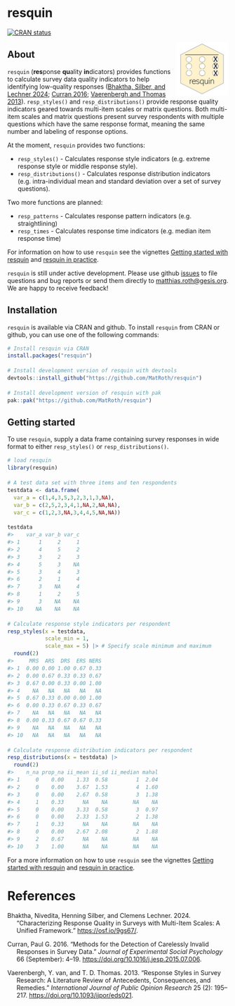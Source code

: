 
<!-- README.md is generated from README.Rmd. Please edit that file -->

# resquin

<!-- badges: start -->

[![CRAN
status](https://www.r-pkg.org/badges/version/resquin)](https://CRAN.R-project.org/package=resquin)

<!-- badges: end -->

<a href="https://matroth.github.io/resquin/"><img src="man/figures/logo.jpg" align="right" height="122" alt="resquin website" /></a>

## About

`resquin` (**res**ponse **qu**ality **in**dicators) provides functions
to calculate survey data quality indicators to help identifying
low-quality responses ([Bhaktha, Silber, and Lechner
2024](#ref-bhaktha); [Curran 2016](#ref-curran2016); [Vaerenbergh and
Thomas 2013](#ref-vanvaerenbergh2013)). `resp_styles()` and
`resp_distributions()` provide response quality indicators geared
towards multi-item scales or matrix questions. Both multi-item scales
and matrix questions present survey respondents with multiple questions
which have the same response format, meaning the same number and
labeling of response options.

At the moment, `resquin` provides two functions:

- `resp_styles()` - Calculates response style indicators (e.g. extreme
  response style or middle response style).
- `resp_distributions()` - Calculates response distribution indicators
  (e.g. intra-individual mean and standard deviation over a set of
  survey questions).

Two more functions are planned:

- `resp_patterns` - Calculates response pattern indicators (e.g.
  straightlining)
- `resp_times` - Calculates response time indicators (e.g. median item
  response time)

For information on how to use `resquin` see the vignettes [Getting
started with
resquin](https://matroth.github.io/resquin/articles/getting_started_with_resquin.html)
and [resquin in
practice](https://matroth.github.io/resquin/articles/resquin_in_practice.html).

`resquin` is still under active development. Please use github
[issues](https://github.com/MatRoth/resquin/issues) to file questions
and bug reports or send them directly to <matthias.roth@gesis.org>. We
are happy to receive feedback!

## Installation

`resquin` is available via CRAN and github. To install `resquin` from
CRAN or github, you can use one of the following commands:

``` r
# Install resquin via CRAN
install.packages("resquin")

# Install development version of resquin with devtools
devtools::install_github("https://github.com/MatRoth/resquin")

# Install development version of resquin with pak
pak::pak("https://github.com/MatRoth/resquin")
```

## Getting started

To use `resquin`, supply a data frame containing survey responses in
wide format to either `resp_styles()` or `resp_distributions()`.

``` r
# load resquin
library(resquin)

# A test data set with three items and ten respondents
testdata <- data.frame(
  var_a = c(1,4,3,5,3,2,3,1,3,NA),
  var_b = c(2,5,2,3,4,1,NA,2,NA,NA),
  var_c = c(1,2,3,NA,3,4,4,5,NA,NA))

testdata
#>    var_a var_b var_c
#> 1      1     2     1
#> 2      4     5     2
#> 3      3     2     3
#> 4      5     3    NA
#> 5      3     4     3
#> 6      2     1     4
#> 7      3    NA     4
#> 8      1     2     5
#> 9      3    NA    NA
#> 10    NA    NA    NA

# Calculate response style indicators per respondent
resp_styles(x = testdata,
            scale_min = 1,
            scale_max = 5) |> # Specify scale minimum and maximum
  round(2)
#>     MRS  ARS  DRS  ERS NERS
#> 1  0.00 0.00 1.00 0.67 0.33
#> 2  0.00 0.67 0.33 0.33 0.67
#> 3  0.67 0.00 0.33 0.00 1.00
#> 4    NA   NA   NA   NA   NA
#> 5  0.67 0.33 0.00 0.00 1.00
#> 6  0.00 0.33 0.67 0.33 0.67
#> 7    NA   NA   NA   NA   NA
#> 8  0.00 0.33 0.67 0.67 0.33
#> 9    NA   NA   NA   NA   NA
#> 10   NA   NA   NA   NA   NA

# Calculate response distribution indicators per respondent
resp_distributions(x = testdata) |>
  round(2)
#>    n_na prop_na ii_mean ii_sd ii_median mahal
#> 1     0    0.00    1.33  0.58         1  2.04
#> 2     0    0.00    3.67  1.53         4  1.60
#> 3     0    0.00    2.67  0.58         3  1.38
#> 4     1    0.33      NA    NA        NA    NA
#> 5     0    0.00    3.33  0.58         3  0.97
#> 6     0    0.00    2.33  1.53         2  1.38
#> 7     1    0.33      NA    NA        NA    NA
#> 8     0    0.00    2.67  2.08         2  1.88
#> 9     2    0.67      NA    NA        NA    NA
#> 10    3    1.00      NA    NA        NA    NA
```

For a more information on how to use `resquin` see the vignettes
[Getting started with
resquin](https://matroth.github.io/resquin/articles/getting_started_with_resquin.html)
and [resquin in
practice](https://matroth.github.io/resquin/articles/resquin_in_practice.html).

# References

<div id="refs" class="references csl-bib-body hanging-indent"
entry-spacing="0">

<div id="ref-bhaktha" class="csl-entry">

Bhaktha, Nivedita, Henning Silber, and Clemens Lechner. 2024.
“Characterizing Response Quality in Surveys with Multi-Item Scales: A
Unified Framework.” <https://osf.io/9gs67/>.

</div>

<div id="ref-curran2016" class="csl-entry">

Curran, Paul G. 2016. “Methods for the Detection of Carelessly Invalid
Responses in Survey Data.” *Journal of Experimental Social Psychology*
66 (September): 4–19. <https://doi.org/10.1016/j.jesp.2015.07.006>.

</div>

<div id="ref-vanvaerenbergh2013" class="csl-entry">

Vaerenbergh, Y. van, and T. D. Thomas. 2013. “Response Styles in Survey
Research: A Literature Review of Antecedents, Consequences, and
Remedies.” *International Journal of Public Opinion Research* 25 (2):
195–217. <https://doi.org/10.1093/ijpor/eds021>.

</div>

</div>
